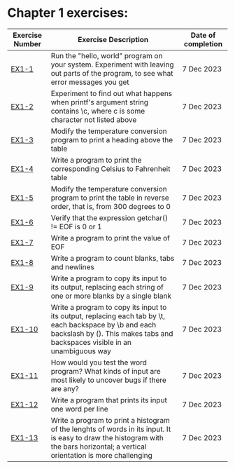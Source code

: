 # Chapter 1 exercises:

| Exercise Number | Exercise Description | Date of completion |
| --------------- | -------------------- | ------------------ |
| [EX1-1](ex1-01.c) | Run the "hello, world" program on your system. Experiment with leaving out parts of the program, to see what error messages you get | 7 Dec 2023 |
| [EX1-2](ex1-02.c) | Experiment to find out what happens when printf's argument string contains \c, where c is some character not listed above | 7 Dec 2023 |
| [EX1-3](ex1-03.c) | Modify the temperature conversion program to print a heading above the table | 7 Dec 2023 |
| [EX1-4](ex1-04.c) | Write a program to print the corresponding Celsius to Fahrenheit table | 7 Dec 2023 |
| [EX1-5](ex1-05.c) | Modify the temperature conversion program to print the table in reverse order, that is, from 300 degrees to 0 | 7 Dec 2023 |
| [EX1-6](ex1-06.c) | Verify that the expression getchar() != EOF is 0 or 1 | 7 Dec 2023 |
| [EX1-7](ex1-07.c) | Write a program to print the value of EOF | 7 Dec 2023 |
| [EX1-8](ex1-08.c) | Write a program to count blanks, tabs and newlines | 7 Dec 2023 |
| [EX1-9](ex1-09.c) | Write a program to copy its input to its output, replacing each string of one or more blanks by a single blank | 7 Dec 2023 |
| [EX1-10](ex1-10.c) | Write a program to copy its input to its output, replacing each tab by \t, each backspace by \b and each backslash by (\). This makes tabs and backspaces visible in an unambiguous way | 7 Dec 2023 |
| [EX1-11](ex1-11.c) | How would you test the word program? What kinds of input are most likely to uncover bugs if there are any? | 7 Dec 2023 |
| [EX1-12](ex1-12.c) | Write a program that prints its input one word per line | 7 Dec 2023 |
| [EX1-13](ex1-13.c) | Write a program to print a histogram of the lenghts of words in its input. It is easy to draw the histogram with the bars horizontal; a vertical orientation is more challenging | 7 Dec 2023 |